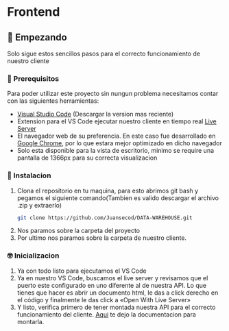 # Frontend
## 🥳 Empezando
Solo sigue estos sencillos pasos para el correcto funcionamiento de nuestro cliente

### 🤔 Prerequisitos

Para poder utilizar este proyecto sin nungun problema necesitamos contar con las siguientes herramientas:
* [Visual Studio Code](https://code.visualstudio.com/download) (Descargar la version mas reciente)
* Extension para el VS Code ejecutar nuestro cliente en tiempo real [Live Server](https://marketplace.visualstudio.com/items?itemName=ritwickdey.LiveServer)
* El navegador web de su preferencia. En este caso fue desarrollado en [Google Chrome](https://www.google.com/intl/es/chrome/), por lo que estara mejor optimizado en dicho navegador
* Solo esta disponible para la vista de escritorio, minimo se require una pantalla de 1366px para su correcta visualizacion

### 🤯 Instalacion

1. Clona el repositorio en tu maquina, para esto abrimos git bash y pegamos el siguiente comando(Tambien es valido descargar el archivo .zip y extraerlo)
   ```sh
   git clone https://github.com/Juansecod/DATA-WAREHOUSE.git
   ```
2. Nos paramos sobre la carpeta del proyecto
3. Por ultimo nos paramos sobre la carpeta de nuestro cliente.

### 🤓 Inicializacion

1. Ya con todo listo para ejecutamos el VS Code
2. Ya en nuestro VS Code, buscamos el live server y revisamos que el puerto este configurado en uno diferente al de nuestra API. Lo que tienes que hacer es abrir un documento html, le das a click derecho en el código y finalmente le das click a «Open With Live Server»
3. Y listo, verifica primero de tener montada nuestra API para el correcto funcionamiento del cliente. [Aqui](https://github.com/Juansecod/DATA-WAREHOUSE/tree/main/backend#readme) te dejo la documentacion para montarla.
